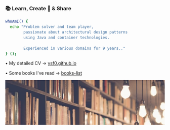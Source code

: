 ### 📚 Learn, Create 🚀 & Share

```sh
whoAmI() {
  echo "Problem solver and team player,
        passionate about architectural design patterns
        using Java and container technologies.
        
        Experienced in various domains for 9 years.."
} ();
```

• My detailed CV → [ysf0.github.io](https://ysf0.github.io)

• Some books I've read → [books-list](https://github.com/ysf0/book_list)

![books](https://raw.githubusercontent.com/ysf0/ysf0/master/books.jpeg)
